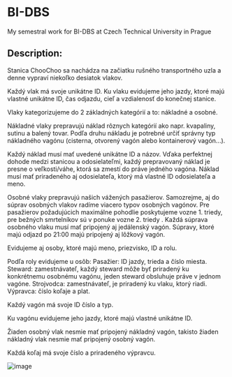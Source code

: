 # BI-DBS
My semestral work for BI-DBS at Czech Technical University in Prague
## Description:

Stanica ChooChoo sa nachádza na začiatku rušného transportného uzla a denne vypraví niekoľko desiatok vlakov.

Každý vlak má svoje unikátne ID. Ku vlaku evidujeme jeho jazdy, ktoré majú vlastné unikátne ID, čas odjazdu, cieľ a vzdialenosť do konečnej stanice.

Vlaky kategorizujeme do 2 základných kategórií a to: nákladné a osobné.

Nákladné vlaky prepravujú náklad rôznych kategórií ako napr. kvapaliny, sutinu a balený tovar. Podľa druhu nákladu je potrebné určiť správny typ nákladného vagónu (cisterna, otvorený vagón alebo kontainerový vagón...).

Každý náklad musí mať uvedené unikátne ID a názov. Vďaka perfektnej dohode medzi stanicou a odosielateľmi, každý prepravovaný náklad je presne o veľkosti/váhe, ktorá sa zmestí do práve jedného vagóna. Náklad musí mať priradeného aj odosielateľa, ktorý má vlastné ID odosielateľa a meno.

Osobné vlaky prepravujú našich vážených pasažierov. Samozrejme, aj do súprav osobných vlakov radíme viacero typov osobných vagónov. Pre pasažierov požadujúcich maximálne pohodlie poskytujeme vozne 1. triedy, pre bežných smrtelníkov sú v ponuke vozne 2. triedy . Každá súprava osobného vlaku musí mať pripojený aj jedálenský vagón. Súpravy, ktoré majú odjazd po 21:00 majú pripojený aj lôžkový vagón.

Evidujeme aj osoby, ktoré majú meno, priezvisko, ID a rolu.

Podľa roly evidujeme u osôb: Pasažier: ID jazdy, trieda a číslo miesta. Steward: zamestnávateľ, každý steward môže byť priradený ku konkrétnemu osobnému vagónu, jeden steward obsluhuje práve v jednom vagóne. Strojvodca: zamestnávateľ, je priradený ku vlaku, ktorý riadi. Výpravca: číslo koľaje a plat.

Každý vagón má svoje ID číslo a typ.

Ku vagónu evidujeme jeho jazdy, ktoré majú vlastné unikátne ID.

Žiaden osobný vlak nesmie mať pripojený nákladný vagón, takisto žiaden nákladný vlak nesmie mať pripojený osobný vagón.

Každá koľaj má svoje číslo a priradeného výpravcu.

![image](https://github.com/MatejS89/BI-DBS/assets/111086657/a15dd91a-fef8-456b-917d-7ef7a13c6117)
